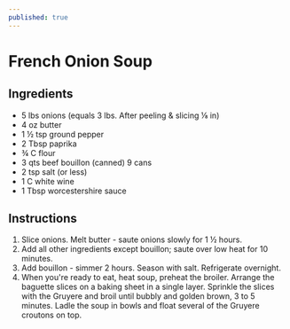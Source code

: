 ```yaml
---
published: true
---
```

# French Onion Soup

## Ingredients
- 5 lbs onions (equals 3 lbs. After peeling & slicing ⅛ in)
- 4 oz butter
- 1 ½ tsp ground pepper
- 2 Tbsp paprika
- ¾ C flour
- 3 qts beef bouillon (canned) 9 cans
- 2 tsp salt (or less)
- 1 C white wine
- 1 Tbsp worcestershire sauce

## Instructions

1. Slice onions.  Melt butter - saute onions slowly for 1 ½ hours.
2. Add all other ingredients except bouillon; saute over low heat for 10 minutes.
3. Add bouillon - simmer 2 hours.  Season with salt.  Refrigerate overnight.
4. When you're ready to eat, heat soup, preheat the broiler. Arrange the baguette slices on a baking sheet in a single layer. Sprinkle the slices with the Gruyere and broil until bubbly and golden brown, 3 to 5 minutes.  Ladle the soup in bowls and float several of the Gruyere croutons on top.
